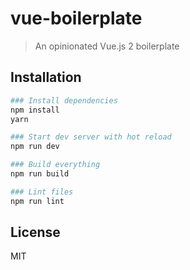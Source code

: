 # vue-boilerplate

> An opinionated Vue.js 2 boilerplate

## Installation

``` bash
### Install dependencies
npm install
yarn

### Start dev server with hot reload
npm run dev

### Build everything
npm run build

### Lint files
npm run lint
```

## License
MIT

